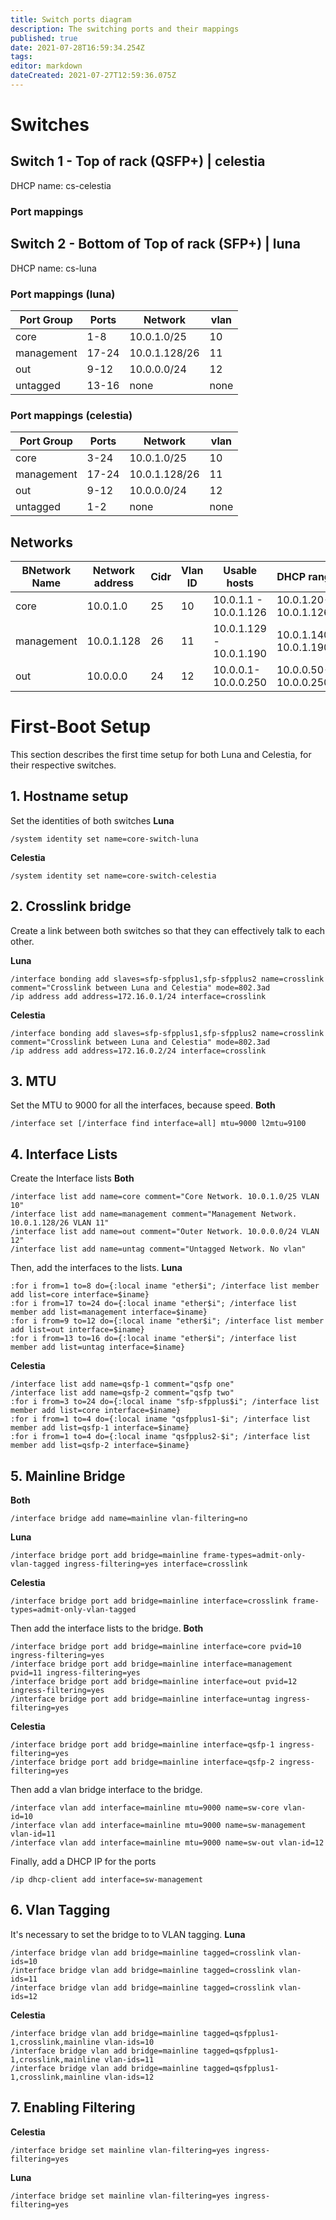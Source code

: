 ```yaml
---
title: Switch ports diagram
description: The switching ports and their mappings
published: true
date: 2021-07-28T16:59:34.254Z
tags: 
editor: markdown
dateCreated: 2021-07-27T12:59:36.075Z
---
```


# Switches

## Switch 1 - Top of rack (QSFP+) | celestia
DHCP name: cs-celestia

### Port mappings


## Switch 2 - Bottom of Top of rack (SFP+) | luna
DHCP name: cs-luna

### Port mappings (luna)

| Port Group 	| Ports 			| Network 			| vlan 	|
| -						| -						|	-							| -		 	|
| core				| 1-8 				| 10.0.1.0/25 	| 10		|
| management	| 17-24				| 10.0.1.128/26 |	11		|
| out					| 9-12				| 10.0.0.0/24		| 12		|
| untagged 		| 13-16				| none					| none	|

### Port mappings (celestia)

| Port Group 	| Ports 			| Network 			| vlan 	|
| -						| -						|	-							| -		 	|
| core				| 3-24 				| 10.0.1.0/25 	| 10		|
| management	| 17-24				| 10.0.1.128/26 |	11		|
| out					| 9-12				| 10.0.0.0/24		| 12		|
| untagged 		| 1-2				| none					| none	|

## Networks
|BNetwork Name 		| Network address | Cidr 	| Vlan ID |  Usable hosts 						| DHCP range 						| Gateway | 
| -								| -								|	-			|	-				|	-													| -		 			 						| -				| 
| core						| 10.0.1.0				| 25		| 10			| 10.0.1.1 - 10.0.1.126 		| 10.0.1.20-10.0.1.126  | 10.0.1.1		|
| management 			| 10.0.1.128			| 26 		| 11 			| 10.0.1.129 - 10.0.1.190 	| 10.0.1.140-10.0.1.190 | 10.0.1.129 	|	
| out							| 10.0.0.0				| 24		| 12			| 10.0.0.1-10.0.0.250				| 10.0.0.50-10.0.0.250	| 10.0.0.1	|

# First-Boot Setup
This section describes the first time setup for both Luna and Celestia, for their respective switches.
## 1. Hostname setup
Set the identities of both switches
**Luna**
```
/system identity set name=core-switch-luna
```
**Celestia**
```
/system identity set name=core-switch-celestia
```
## 2. Crosslink bridge
Create a link between both switches so that they can effectively talk to each other.

**Luna**
```
/interface bonding add slaves=sfp-sfpplus1,sfp-sfpplus2 name=crosslink comment="Crosslink between Luna and Celestia" mode=802.3ad
/ip address add address=172.16.0.1/24 interface=crosslink
```
**Celestia**
```
/interface bonding add slaves=sfp-sfpplus1,sfp-sfpplus2 name=crosslink comment="Crosslink between Luna and Celestia" mode=802.3ad 
/ip address add address=172.16.0.2/24 interface=crosslink
```

## 3. MTU
Set the MTU to 9000 for all the interfaces, because speed.
**Both**
```
/interface set [/interface find interface=all] mtu=9000 l2mtu=9100
```

## 4. Interface Lists
Create the Interface lists
**Both**
```
/interface list add name=core comment="Core Network. 10.0.1.0/25 VLAN 10"
/interface list add name=management comment="Management Network. 10.0.1.128/26 VLAN 11"
/interface list add name=out comment="Outer Network. 10.0.0.0/24 VLAN 12"
/interface list add name=untag comment="Untagged Network. No vlan"
```
Then, add the interfaces to the lists.
**Luna**
```
:for i from=1 to=8 do={:local iname "ether$i"; /interface list member add list=core interface=$iname}
:for i from=17 to=24 do={:local iname "ether$i"; /interface list member add list=management interface=$iname}
:for i from=9 to=12 do={:local iname "ether$i"; /interface list member add list=out interface=$iname}
:for i from=13 to=16 do={:local iname "ether$i"; /interface list member add list=untag interface=$iname}
```

**Celestia**
```
/interface list add name=qsfp-1 comment="qsfp one"
/interface list add name=qsfp-2 comment="qsfp two"
:for i from=3 to=24 do={:local iname "sfp-sfpplus$i"; /interface list member add list=core interface=$iname}
:for i from=1 to=4 do={:local iname "qsfpplus1-$i"; /interface list member add list=qsfp-1 interface=$iname}
:for i from=1 to=4 do={:local iname "qsfpplus2-$i"; /interface list member add list=qsfp-2 interface=$iname}
```

## 5. Mainline Bridge
**Both**
```
/interface bridge add name=mainline vlan-filtering=no
```
**Luna**
```
/interface bridge port add bridge=mainline frame-types=admit-only-vlan-tagged ingress-filtering=yes interface=crosslink
```
**Celestia**
```
/interface bridge port add bridge=mainline interface=crosslink frame-types=admit-only-vlan-tagged
```
Then add the interface lists to the bridge.
**Both**
```
/interface bridge port add bridge=mainline interface=core pvid=10 ingress-filtering=yes
/interface bridge port add bridge=mainline interface=management pvid=11 ingress-filtering=yes
/interface bridge port add bridge=mainline interface=out pvid=12 ingress-filtering=yes
/interface bridge port add bridge=mainline interface=untag ingress-filtering=yes
```
**Celestia**
```
/interface bridge port add bridge=mainline interface=qsfp-1 ingress-filtering=yes
/interface bridge port add bridge=mainline interface=qsfp-2 ingress-filtering=yes
```

Then add a vlan bridge interface to the bridge.
```
/interface vlan add interface=mainline mtu=9000 name=sw-core vlan-id=10
/interface vlan add interface=mainline mtu=9000 name=sw-management vlan-id=11
/interface vlan add interface=mainline mtu=9000 name=sw-out vlan-id=12

```
Finally, add a DHCP IP for the ports
```
/ip dhcp-client add interface=sw-management
```

## 6. Vlan Tagging
It's necessary to set the bridge to to VLAN tagging.
**Luna**
```
/interface bridge vlan add bridge=mainline tagged=crosslink vlan-ids=10
/interface bridge vlan add bridge=mainline tagged=crosslink vlan-ids=11
/interface bridge vlan add bridge=mainline tagged=crosslink vlan-ids=12
```
**Celestia**
```
/interface bridge vlan add bridge=mainline tagged=qsfpplus1-1,crosslink,mainline vlan-ids=10
/interface bridge vlan add bridge=mainline tagged=qsfpplus1-1,crosslink,mainline vlan-ids=11
/interface bridge vlan add bridge=mainline tagged=qsfpplus1-1,crosslink,mainline vlan-ids=12
```
## 7. Enabling Filtering
**Celestia**
```
/interface bridge set mainline vlan-filtering=yes ingress-filtering=yes
```
**Luna**
```
/interface bridge set mainline vlan-filtering=yes ingress-filtering=yes
```

